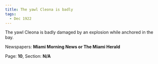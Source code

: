 ```yaml
---  
title: The yawl Cleona is badly  
tags:  
  - Dec 1922  
---  
```

  
The yawl Cleona is badly damaged by an explosion while anchored in the bay.  
  
Newspapers: **Miami Morning News or The Miami Herald**  
  
Page: **10**, Section: **N/A** 

